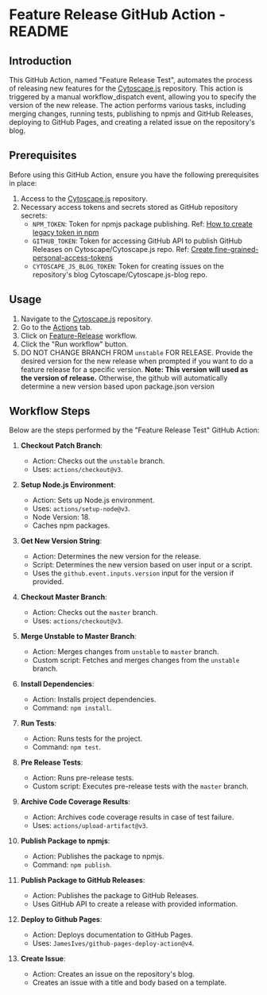# Feature Release GitHub Action - README

## Introduction

This GitHub Action, named "Feature Release Test", automates the process of releasing new features for the [Cytoscape.js](https://github.com/cytoscape/cytoscape.js) repository. This action is triggered by a manual workflow_dispatch event, allowing you to specify the version of the new release. The action performs various tasks, including merging changes, running tests, publishing to npmjs and GitHub Releases, deploying to GitHub Pages, and creating a related issue on the repository's blog.

## Prerequisites

Before using this GitHub Action, ensure you have the following prerequisites in place:

1. Access to the [Cytoscape.js](https://github.com/cytoscape/cytoscape.js) repository.
2. Necessary access tokens and secrets stored as GitHub repository secrets:
   - `NPM_TOKEN`: Token for npmjs package publishing. Ref: [How to create legacy token in npm](https://docs.npmjs.com/creating-and-viewing-access-tokens#creating-legacy-tokens-on-the-website)
   - `GITHUB_TOKEN`: Token for accessing GitHub API to publish GitHub Releases on Cytoscape/Cytoscape.js repo. Ref: [Create fine-grained-personal-access-tokens](https://docs.github.com/en/authentication/keeping-your-account-and-data-secure/managing-your-personal-access-tokens#fine-grained-personal-access-tokens)
   - `CYTOSCAPE_JS_BLOG_TOKEN`: Token for creating issues on the repository's blog Cytoscape/Cytoscape.js-blog repo.

## Usage

1. Navigate to the [Cytoscape.js](https://github.com/cytoscape/cytoscape.js) repository.
2. Go to the [Actions](https://github.com/cytoscape/cytoscape.js/actions) tab.
3. Click on [Feature-Release](https://github.com/cytoscape/cytoscape.js/actions/workflows/feature-release-test.yml) workflow.
4. Click the "Run workflow" button.
5. DO NOT CHANGE BRANCH FROM `unstable` FOR RELEASE. Provide the desired version for the new release when prompted if you want to do a feature release for a specific version. **Note: This version will used as the version of release.** Otherwise, the github will automatically determine a new version based upon package.json version

## Workflow Steps

Below are the steps performed by the "Feature Release Test" GitHub Action:

1. **Checkout Patch Branch**:
   - Action: Checks out the `unstable` branch.
   - Uses: `actions/checkout@v3`.

2. **Setup Node.js Environment**:
   - Action: Sets up Node.js environment.
   - Uses: `actions/setup-node@v3`.
   - Node Version: 18.
   - Caches npm packages.

3. **Get New Version String**:
   - Action: Determines the new version for the release.
   - Script: Determines the new version based on user input or a script.
   - Uses the `github.event.inputs.version` input for the version if provided.

4. **Checkout Master Branch**:
   - Action: Checks out the `master` branch.
   - Uses: `actions/checkout@v3`.

5. **Merge Unstable to Master Branch**:
   - Action: Merges changes from `unstable` to `master` branch.
   - Custom script: Fetches and merges changes from the `unstable` branch.

6. **Install Dependencies**:
   - Action: Installs project dependencies.
   - Command: `npm install`.

7. **Run Tests**:
   - Action: Runs tests for the project.
   - Command: `npm test`.

8. **Pre Release Tests**:
   - Action: Runs pre-release tests.
   - Custom script: Executes pre-release tests with the `master` branch.

9. **Archive Code Coverage Results**:
   - Action: Archives code coverage results in case of test failure.
   - Uses: `actions/upload-artifact@v3`.

10. **Publish Package to npmjs**:
    - Action: Publishes the package to npmjs.
    - Command: `npm publish`.

11. **Publish Package to GitHub Releases**:
    - Action: Publishes the package to GitHub Releases.
    - Uses GitHub API to create a release with provided information.

12. **Deploy to Github Pages**:
    - Action: Deploys documentation to GitHub Pages.
    - Uses: `JamesIves/github-pages-deploy-action@v4`.

13. **Create Issue**:
    - Action: Creates an issue on the repository's blog.
    - Creates an issue with a title and body based on a template.

